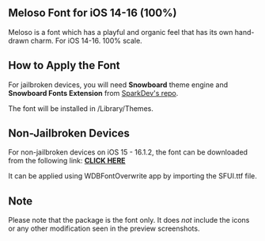 Meloso Font for iOS 14-16 (100%)
---------------------------------------------

Meloso is a font which has a playful and organic feel that has its own hand-drawn charm.
For iOS 14-16.
100% scale. 


How to Apply the Font
----------------------


For jailbroken devices, you will need **Snowboard** theme engine and **Snowboard Fonts Extension** from [SparkDev's repo](https://www.sparkdev.me).

The font will be installed in /Library/Themes.


Non-Jailbroken Devices
-------------------------

For non-jailbroken devices on iOS 15 - 16.1.2, the font can be downloaded from the following link: **[CLICK HERE](https://drive.google.com/drive/folders/10amMC9tR0n-iy-XNLSr5FN389rtQsH4_)**

It can be applied using WDBFontOverwrite app by importing the SFUI.ttf file.

Note
----

Please note that the package is the font only. It does *not* include the icons or any other modification seen in the preview screenshots.

